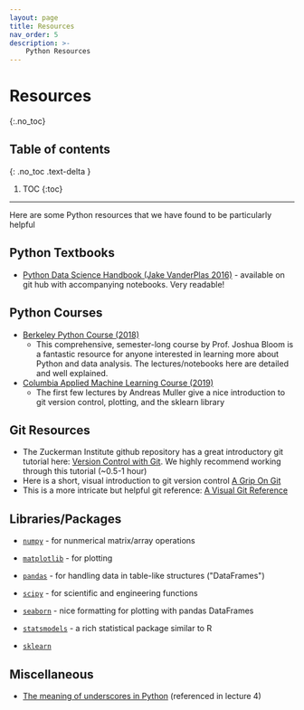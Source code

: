 ```yaml
---
layout: page
title: Resources
nav_order: 5
description: >-
    Python Resources
---
```


# Resources
{:.no_toc}

## Table of contents
{: .no_toc .text-delta }

1. TOC
{:toc}

---

Here are some Python resources that we have found to be particularly helpful

## Python Textbooks
* [Python Data Science Handbook (Jake VanderPlas 2016)](https://jakevdp.github.io/PythonDataScienceHandbook/05.06-linear-regression.html) - available on git hub with accompanying notebooks. Very readable!

## Python Courses

* [Berkeley Python Course (2018)](https://github.com/profjsb/python-seminar/tree/master/DataFiles_and_Notebooks)
  * This comprehensive, semester-long course by Prof. Joshua Bloom is a fantastic resource for anyone interested in learning more about Python and data analysis. The lectures/notebooks here are detailed and well explained.
* [Columbia Applied Machine Learning Course (2019)](http://www.cs.columbia.edu/~amueller/comsw4995s19/schedule/)
  * The first few lectures by Andreas Muller give a nice introduction to git version control, plotting, and the sklearn library

## Git Resources

* The Zuckerman Institute github repository has a great introductory git tutorial here: [Version Control with Git](https://zuckermanbrain.github.io/git-novice/). We highly recommend working through this tutorial (~0.5-1 hour)
* Here is a short, visual introduction to git version control [A Grip On Git](https://agripongit.vincenttunru.com/)
* This is a more intricate but helpful git reference: [A Visual Git Reference](https://marklodato.github.io/visual-git-guide/index-en.html)

## Libraries/Packages
* [`numpy`](#) - for nunmerical matrix/array operations
* [`matplotlib`](#) - for plotting
* [`pandas`](#) - for handling data in table-like structures ("DataFrames")

* [`scipy`](#) - for scientific and engineering functions
* [`seaborn`](#) - nice formatting for plotting with pandas DataFrames

* [`statsmodels`](https://www.statsmodels.org/) - a rich statistical package similar to R
* [`sklearn`](#)



## Miscellaneous
* [The meaning of underscores in Python](https://dbader.org/blog/meaning-of-underscores-in-python) (referenced in lecture 4)
